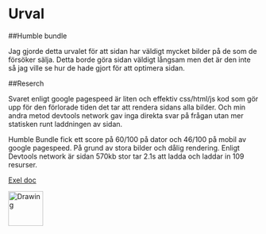Urval
=======================

##Humble bundle

Jag gjorde detta urvalet för att sidan har väldigt mycket bilder på de som de försöker sälja. Detta borde göra sidan väldigt långsam men det är den inte så jag ville se hur de hade gjort för att optimera sidan.   

##Reserch

Svaret enligt google pagespeed är liten och effektiv css/html/js kod som gör upp för den förlorade tiden det tar att rendera sidans alla bilder. Och min andra metod devtools network gav inga direkta svar på frågan utan mer statisken runt laddningen av sidan.

Humble Bundle fick ett score på 60/100 på dator och 46/100 på mobil av google pagespeed. På grund av stora bilder och dålig rendering.
Enligt Devtools network är sidan 570kb stor tar 2.1s att ladda och laddar in 109 resurser.

[Exel doc](https://onedrive.live.com/edit.aspx?resid=A287C6E93BF52550!2258&app=Excel&wdnd=1&wdPreviousSession=99a3e227-eb8c-44d6-922c-61bf9acd2f08&wdNewAndOpenCt=1511874304115&wdPreviousCorrelation=e6912d39-471f-4d0c-93c9-b0a46a6b41e3) 

<img src="img/HumbleBundle.png" alt="Drawing" style="width: 70px;"/>
